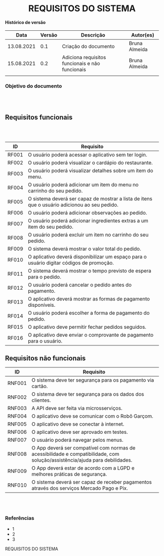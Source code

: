 # <center> REQUISITOS DO SISTEMA

#### Histórico de versão<br>

|    Data    |Versão| Descrição | Autor(es)|
| ---------- |------| --------- | -------- |
| 13.08.2021 | 0.1  | Criação do documento | Bruna Almeida |
| 15.08.2021 | 0.2  | Adiciona requisitos funcionais e não funcionais| Bruna Almeida |
|||||

### Objetivo do documento

<div align="justify">

<br><br></div>

## Requisitos funcionais

<div align="justify">

<br><br></div>

|  ID |Requisito|
|-----|---------|
|RF001|O usuário poderá acessar o aplicativo sem ter login.|
|RF002|O usuário poderá visualizar o cardápio do restaurante.|
|RF003|O usuário poderá visualizar detalhes sobre um item do menu.|
|RF004|O usuário poderá adicionar um item do menu no carrinho do seu pedido.|
|RF005|O sistema deverá ser capaz de mostrar a lista de itens que o usuário adicionou ao seu pedido.|
|RF006|O usuário poderá adicionar observações ao pedido.|
|RF007|O usuário poderá adicionar ingredientes extras a um item do seu pedido.|
|RF008|O usuário poderá excluir um item no carrinho do seu pedido.|
|RF009|O sistema deverá mostrar o valor total do pedido.|
|RF010|O aplicativo deverá disponibilizar um espaço para o usuário digitar códigos de promoção.|
|RF011|O sistema deverá mostrar o tempo previsto de espera para o pedido.|
|RF012|O usuário poderá cancelar o pedido antes do pagamento.|
|RF013|O aplicativo deverá mostrar as formas de pagamento disponíveis.|
|RF014|O usuário poderá escolher a forma de pagamento do pedido.|
|RF015|O aplicativo deve permitir fechar pedidos seguidos.|
|RF016|O aplicativo deve enviar o comprovante de pagamento para o usuário.|


## Requisitos não funcionais

|  ID |Requisito|
|-----|---------|
|RNF001|O sistema deve ter segurança para os pagamento via cartão.|
|RNF002|O sistema deve ter segurança para os dados dos clientes.|
|RNF003|A API deve ser feita via microsserviços.|
|RNF004|O aplicativo deve se comunicar com o Robô Garçom.|
|RNF005|O aplicativo deve se conectar à internet.|
|RNF006|O aplicativo deve ser aprovado em testes.|
|RNF007|O usuário poderá navegar pelos menus.|
|RNF008|O App deverá ser compatível com normas de acessibilidade e compatibilidade, com solução/assistência/ajuda para debilidades.|
|RNF009|O App deverá estar de acordo com a LGPD e melhores práticas de segurança.|
|RNF010|O sistema deverá ser capaz de receber pagamentos através dos serviços Mercado Pago e Pix.|

<div align="justify">

<br><br></div>

### Referências
<!-- se tiver referencias -->
- 1
- 2
- 3

REQUISITOS DO SISTEMA